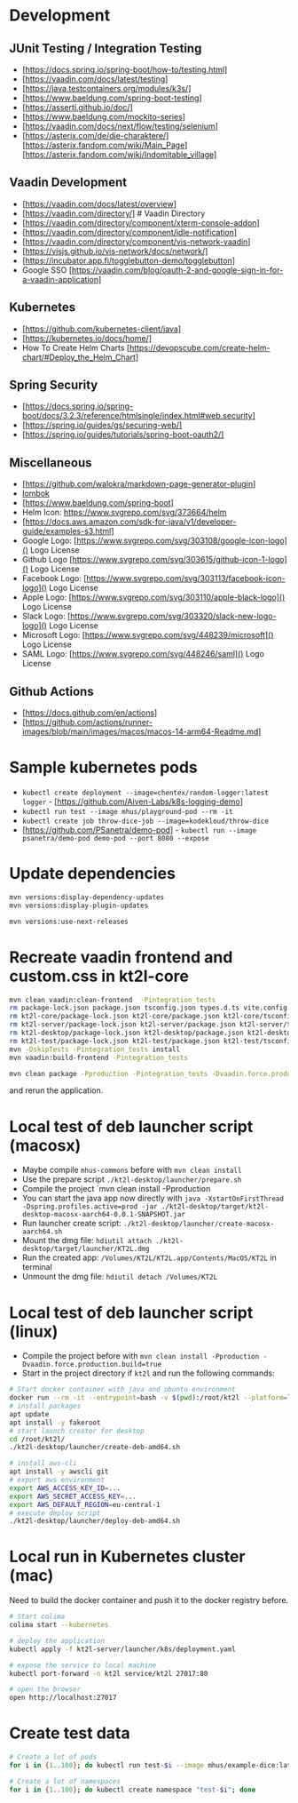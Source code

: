 # Development

## JUnit Testing / Integration Testing

* [https://docs.spring.io/spring-boot/how-to/testing.html]
* [https://vaadin.com/docs/latest/testing]
* [https://java.testcontainers.org/modules/k3s/]
* [https://www.baeldung.com/spring-boot-testing]
* [https://assertj.github.io/doc/]
* [https://www.baeldung.com/mockito-series]
* [https://vaadin.com/docs/next/flow/testing/selenium]
* [https://asterix.com/de/die-charaktere/] [https://asterix.fandom.com/wiki/Main_Page] [https://asterix.fandom.com/wiki/Indomitable_village]

## Vaadin Development

* [https://vaadin.com/docs/latest/overview]
* [https://vaadin.com/directory/] # Vaadin Directory
* [https://vaadin.com/directory/component/xterm-console-addon]
* [https://vaadin.com/directory/component/idle-notification]
* [https://vaadin.com/directory/component/vis-network-vaadin]
* [https://visjs.github.io/vis-network/docs/network/]
* [https://incubator.app.fi/togglebutton-demo/togglebutton]
* Google SSO [https://vaadin.com/blog/oauth-2-and-google-sign-in-for-a-vaadin-application]

## Kubernetes

* [https://github.com/kubernetes-client/java]
* [https://kubernetes.io/docs/home/]
* How To Create Helm Charts [https://devopscube.com/create-helm-chart/#Deploy_the_Helm_Chart]

## Spring Security

* [https://docs.spring.io/spring-boot/docs/3.2.3/reference/htmlsingle/index.html#web.security]
* [https://spring.io/guides/gs/securing-web/]
* [https://spring.io/guides/tutorials/spring-boot-oauth2/]

## Miscellaneous

* [https://github.com/walokra/markdown-page-generator-plugin]
* [lombok](https://projectlombok.org/features/all)
* [https://www.baeldung.com/spring-boot]
* Helm Icon: https://www.svgrepo.com/svg/373664/helm
* [https://docs.aws.amazon.com/sdk-for-java/v1/developer-guide/examples-s3.html]
* Google Logo: [https://www.svgrepo.com/svg/303108/google-icon-logo]()  Logo License
* Github Logo [https://www.svgrepo.com/svg/303615/github-icon-1-logo]() Logo License
* Facebook Logo: [https://www.svgrepo.com/svg/303113/facebook-icon-logo]() Logo License
* Apple Logo: [https://www.svgrepo.com/svg/303110/apple-black-logo]() Logo License
* Slack Logo: [https://www.svgrepo.com/svg/303320/slack-new-logo-logo]() Logo License
* Microsoft Logo: [https://www.svgrepo.com/svg/448239/microsoft]() Logo License
* SAML Logo: [https://www.svgrepo.com/svg/448246/saml]() Logo License

## Github Actions

* [https://docs.github.com/en/actions]
* [https://github.com/actions/runner-images/blob/main/images/macos/macos-14-arm64-Readme.md]

# Sample kubernetes pods

* `kubectl create deployment --image=chentex/random-logger:latest logger` - [https://github.com/Aiven-Labs/k8s-logging-demo]
* `kubectl run test --image mhus/playground-pod --rm -it`
* `kubectl create job throw-dice-job --image=kodekloud/throw-dice`
* [https://github.com/PSanetra/demo-pod] - `kubectl run --image psanetra/demo-pod demo-pod --port 8080 --expose`

# Update dependencies

```bash
mvn versions:display-dependency-updates
mvn versions:display-plugin-updates

mvn versions:use-next-releases
```

# Recreate vaadin frontend and custom.css in kt2l-core

```bash
mvn clean vaadin:clean-frontend  -Pintegration_tests
rm package-lock.json package.json tsconfig.json types.d.ts vite.config.ts vite.generated.ts
rm kt2l-core/package-lock.json kt2l-core/package.json kt2l-core/tsconfig.json kt2l-core/types.d.ts kt2l-core/vite.config.ts kt2l-core/vite.generated.ts
rm kt2l-server/package-lock.json kt2l-server/package.json kt2l-server/tsconfig.json kt2l-server/types.d.ts kt2l-server/vite.config.ts kt2l-server/vite.generated.ts
rm kt2l-desktop/package-lock.json kt2l-desktop/package.json kt2l-desktop/tsconfig.json kt2l-desktop/types.d.ts kt2l-desktop/vite.config.ts kt2l-desktop/vite.generated.ts
rm kt2l-test/package-lock.json kt2l-test/package.json kt2l-test/tsconfig.json kt2l-test/types.d.ts kt2l-test/vite.config.ts kt2l-test/vite.generated.ts
mvn -DskipTests -Pintegration_tests install
mvn vaadin:build-frontend -Pintegration_tests

mvn clean package -Pproduction -Pintegration_tests -Dvaadin.force.production.build=true -DskipTests
```

and rerun the application.

# Local test of deb launcher script (macosx)

* Maybe compile `mhus-commons` before with `mvn clean install`
* Use the prepare script `./kt2l-desktop/launcher/prepare.sh`
* Compile the project `mvn clean install -Pproduction
* You can start the java app now directly with 
  `java -XstartOnFirstThread -Dspring.profiles.active=prod -jar ./kt2l-desktop/target/kt2l-desktop-macosx-aarch64-0.0.1-SNAPSHOT.jar`
* Run launcher create script: `./kt2l-desktop/launcher/create-macosx-aarch64.sh`
* Mount the dmg file: `hdiutil attach ./kt2l-desktop/target/launcher/KT2L.dmg`
* Run the created app: `/Volumes/KT2L/KT2L.app/Contents/MacOS/KT2L` in terminal
* Unmount the dmg file: `hdiutil detach /Volumes/KT2L`

# Local test of deb launcher script (linux)

* Compile the project before with `mvn clean install -Pproduction -Dvaadin.force.production.build=true`
* Start in the project directory if `kt2l` and run the following commands:

```bash
# Start docker container with java and ubuntu environment
docker run --rm -it --entrypoint=bash -v $(pwd):/root/kt2l --platform=linux/amd64 eclipse-temurin:21-amd64
# install packages
apt update
apt install -y fakeroot
# start launch creator for desktop 
cd /root/kt2l/
./kt2l-desktop/launcher/create-deb-amd64.sh

# install aws-cli
apt install -y awscli git
# export aws environment
export AWS_ACCESS_KEY_ID=...
export AWS_SECRET_ACCESS_KEY=...
export AWS_DEFAULT_REGION=eu-central-1
# execute deploy script
./kt2l-desktop/launcher/deploy-deb-amd64.sh
```

# Local run in Kubernetes cluster (mac)

Need to build the docker container and push it to the docker registry before.

```bash
# Start colima
colima start --kubernetes

# deploy the application
kubectl apply -f kt2l-server/launcher/k8s/deployment.yaml

# expose the service to local machine
kubectl port-forward -n kt2l service/kt2l 27017:80

# open the browser
open http://localhost:27017

```

# Create test data

```bash
# Create a lot of pods
for i in {1..100}; do kubectl run test-$i --image mhus/example-dice:latest --env "INFINITE=true"; done

# Create a lot of namespaces
for i in {1..100}; do kubectl create namespace "test-$i"; done

```
